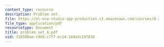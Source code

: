 ```yaml
---
content_type: resource
description: Problem set.
file: https://ol-ocw-studio-app-production.s3.amazonaws.com/courses/8-231-physics-of-solids-i-fall-2006/31b588aec9e8c7f7ec14144a3c19783d_problem_set_4.pdf
file_type: application/pdf
resourcetype: Document
title: problem_set_4.pdf
uid: 31b588ae-c9e8-c7f7-ec14-144a3c19783d
---
```

